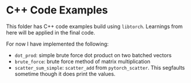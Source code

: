 # C++ Code Examples

This folder has C++ code examples build using `libtorch`. Learnings from here will be applied in the final code.

For now I have implemented the following:
- `dot_prod`: simple brute force dot product on two batched vectors
- `brute_force`: brute force method of matrix multiplication
- `scatter_sum_simple`: `scatter_add` from `pytorch_scatter`. This segfaults sometime though it does print the values.
